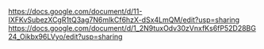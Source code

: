 https://docs.google.com/document/d/11-IXFKvSubezXCgR1tQ3ag7N6mlkCf6hzX-dSx4LmQM/edit?usp=sharing
https://docs.google.com/document/d/1_2N9tuxOdv30zVnxfKs6fP52D28BG24_Oikbx96LVyo/edit?usp=sharing
